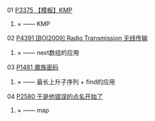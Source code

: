 01 [P3375 【模板】KMP](https://www.luogu.com.cn/problem/P3375)

1. × —— KMP

02 [P4391 [BOI2009] Radio Transmission 无线传输](https://www.luogu.com.cn/problem/P4391)

1. × —— next数组的应用

03 [P1481 魔族密码](https://www.luogu.com.cn/problem/P1481)

1. × —— 最长上升子序列 + find的应用

04 [P2580 于是他错误的点名开始了](https://www.luogu.com.cn/problem/P2580)

1. × —— map
